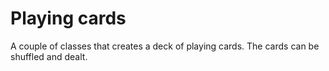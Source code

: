 # Playing cards
A couple of classes that creates a deck of playing cards. The cards can be shuffled and dealt.

